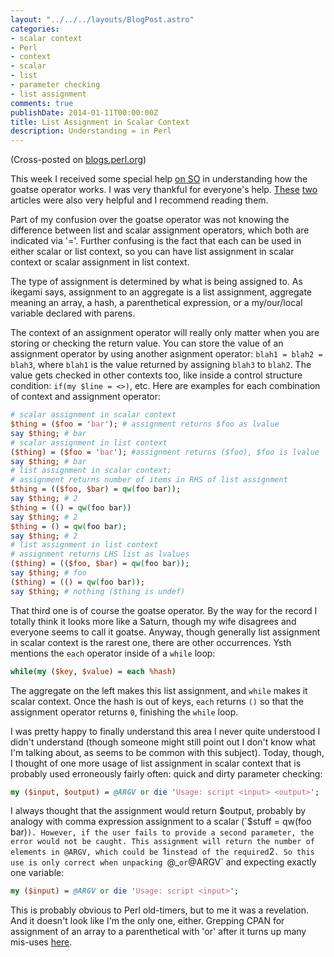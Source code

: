 ```yaml
---
layout: "../../../layouts/BlogPost.astro"
categories:
- scalar context
- Perl
- context
- scalar
- list
- parameter checking
- list assignment
comments: true
publishDate: 2014-01-11T00:00:00Z
title: List Assignment in Scalar Context
description: Understanding = in Perl
---
```


(Cross-posted on [blogs.perl.org](http://blogs.perl.org/users/nate_glenn/2014/01/list-assignment-in-scalar-context.html))

This week I received some special help [on SO](http://stackoverflow.com/questions/21037846/why-does-the-goatse-operator-work/21069822) in understanding how the goatse operator works. I was very thankful for everyone's help. [These](http://www.perlmonks.org/?node_id=790129) [two](http://www.perlmonks.org/?node_id=527973) articles were also very helpful and I recommend reading them.

Part of my confusion over the goatse operator was not knowing the difference between list and scalar assignment operators, which both are indicated via '='. Further confusing is the fact that each can be used in either scalar or list context, so you can have list assignment in scalar context or scalar assignment in list context.

The type of assignment is determined by what is being assigned to. As ikegami says, assignment to an aggregate is a list assignment, aggregate meaning an array, a hash, a parenthetical expression, or a my/our/local variable declared with parens.

The context of an assignment operator will really only matter when you are storing or checking the return value. You can store the value of an assignment operator by using another asignment operator: `blah1 = blah2 = blah3`, where `blah1` is the value returned by assigning `blah3` to `blah2`. The value gets checked in other contexts too, like inside a control structure condition: `if(my $line = <>)`, etc. Here are examples for each combination of context and assignment operator:

``` perl
# scalar assignment in scalar context
$thing = ($foo = 'bar'); # assignment returns $foo as lvalue
say $thing; # bar
# scalar assignment in list context
($thing) = ($foo = 'bar'); #assignment returns ($foo), $foo is lvalue
say $thing; # bar
# list assignment in scalar context;
# assignment returns number of items in RHS of list assignment
$thing = (($foo, $bar) = qw(foo bar));
say $thing; # 2
$thing = (() = qw(foo bar))
say $thing; # 2
$thing = () = qw(foo bar);
say $thing; # 2
# list assignment in list context
# assignment returns LHS list as lvalues
($thing) = (($foo, $bar) = qw(foo bar));
say $thing; # foo
($thing) = (() = qw(foo bar));
say $thing; # nothing ($thing is undef)
```

That third one is of course the goatse operator. By the way for the record I totally think it looks more like a Saturn, though my wife disagrees and everyone seems to call it goatse. Anyway, though generally list assignment in scalar context is the rarest one, there are other occurrences. Ysth mentions the `each` operator inside of a `while` loop:

``` perl
while(my ($key, $value) = each %hash)
```

The aggregate on the left makes this list assignment, and `while` makes it scalar context. Once the hash is out of keys, `each` returns `()` so that the assignment operator returns `0`, finishing the `while` loop.

I was pretty happy to finally understand this area I never quite understood I didn't understand (though someone might still point out I don't know what I'm talking about, as seems to be common with this subject). Today, though, I thought of one more usage of list assignment in scalar context that is probably used erroneously fairly often: quick and dirty parameter checking:

``` perl
my ($input, $output) = @ARGV or die 'Usage: script <input> <output>';
```

I always thought that the assignment would return $output, probably by analogy with comma expression assignment to a scalar (`$stuff = qw(foo bar)`). However, if the user fails to provide a second parameter, the error would not be caught. This assignment will return the number of elements in @ARGV, which could be `1` instead of the required `2`. So this use is only correct when unpacking `@_` or `@ARGV` and expecting exactly one variable:

``` perl
my ($input) = @ARGV or die 'Usage: script <input>';
```

This is probably obvious to Perl old-timers, but to me it was a revelation. And it doesn't look like I'm the only one, either. Grepping CPAN for assignment of an array to a parenthetical with 'or' after it turns up many mis-uses [here](http://grep.cpan.me/?q=%5C%29%5Cs*%3D%5Cs*%40%5B%5E+%5Cr%5Cn%5D%2B%5Cs%2Bor).
